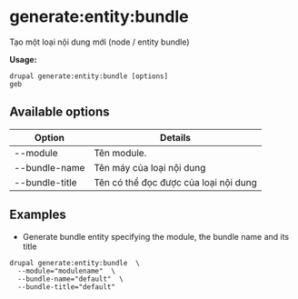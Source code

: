 # generate:entity:bundle
Tạo một loại nội dung mới (node / entity bundle)

**Usage:**
```
drupal generate:entity:bundle [options]
geb
```

## Available options
Option | Details
-------|-------------
--module | Tên module.
--bundle-name | Tên máy của loại nội dung
--bundle-title | Tên có thể đọc được của loại nội dung

## Examples
* Generate bundle entity specifying the module, the bundle name and its title
```
drupal generate:entity:bundle  \
  --module="modulename"  \
  --bundle-name="default"  \
  --bundle-title="default"
```
